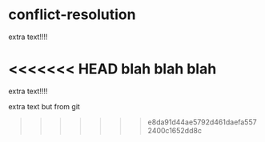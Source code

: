 # conflict-resolution

extra text!!!!

<<<<<<< HEAD
blah blah blah
=======
extra text!!!!


extra text but from git
>>>>>>> e8da91d44ae5792d461daefa5572400c1652dd8c
